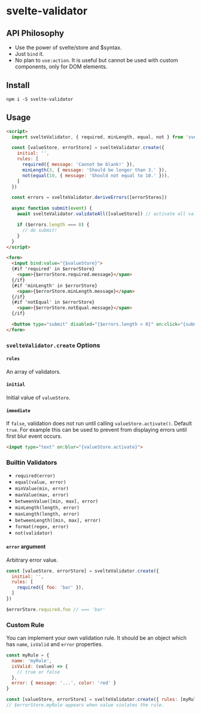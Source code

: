# svelte-validator

## API Philosophy

- Use the power of svelte/store and $syntax.
- Just `bind` it.
- No plan to `use:action`. It is useful but cannot be used with custom components, only for DOM elements.

## Install

```
npm i -S svelte-validator
```

## Usage

```html
<script>
  import svelteValidator, { required, minLength, equal, not } from 'svelte-validator'

  const [valueStore, errorStore] = svelteValidator.create({
    initial: '',
    rules: [
      required({ message: 'Cannot be blank!' }),
      minLength(3, { message: 'Should be longer than 3.' }),
      not(equal(10, { message: 'Should not equal to 10.' })),
    ]
  })

  const errors = svelteValidator.deriveErrors([errorStores])

  async function submit(event) {
    await svelteValidator.validateAll([valueStore]) // activate all value stores and call `tick()`

    if ($errors.length === 0) {
      // do submit!
    }
  }
</script>

<form>
  <input bind:value="{$valueStore}">
  {#if 'required' in $errorStore}
    <span>{$errorStore.required.message}</span>
  {/if}
  {#if 'minLength' in $errorStore}
    <span>{$errorStore.minLength.message}</span>
  {/if}
  {#if 'notEqual' in $errorStore}
    <span>{$errorStore.notEqual.message}</span>
  {/if}

  <button type="submit" disabled="{$errors.length > 0}" on:click="{submit}">Submit</button>
</form>
```

### `svelteValidator.create` Options

#### `rules`

An array of validators.

#### `initial`

Initial value of `valueStore`.

#### `immediate`

If `false`, validation does not run until calling `valueStore.activate()`. Default `true`.
For example this can be used to prevent from displaying errors until first blur event occurs.

```html
<input type="text" on:blur="{valueStore.activate}">
```

### Builtin Validators

- `required(error)`
- `equal(value, error)`
- `minValue(min, error)`
- `maxValue(max, error)`
- `betweenValue([min, max], error)`
- `minLength(length, error)`
- `maxLength(length, error)`
- `betweenLength([min, max], error)`
- `format(regex, error)`
- `not(validator)`

#### `error` argument

Arbitrary error value.

```javascript
const [valueStore, errorStore] = svelteValidator.create({
  initial: '',
  rules: [
    required({ foo: 'bar' }),
  ]
})

$errorStore.required.foo // === 'bar'
```

### Custom Rule

You can implement your own validation rule. It should be an object which has `name`, `isValid` and `error` properties.

```javascript
const myRule = {
  name: 'myRule',
  isValid: (value) => {
    // true or false
  },
  error: { message: '...', color: 'red' }
}

const [valueStore, errorStore] = svelteValidator.create({ rules: [myRule] })
// $errorStore.myRule appears when value violates the rule.
```
